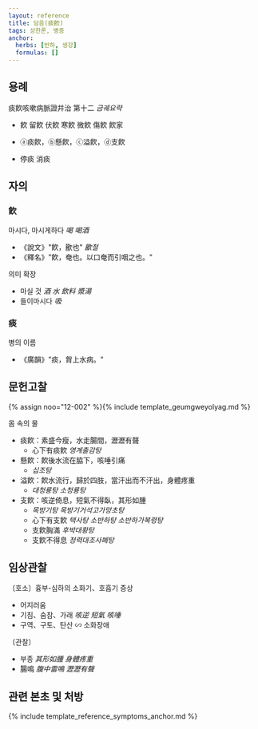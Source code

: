 ```yaml
---
layout: reference
title: 담음(痰飮)
tags: 상한론, 병증
anchor:
  herbs: [반하, 생강]
  formulas: []
---
```



## 용례

痰飮咳嗽病脈證幷治 第十二 _금궤요략_

* 飮 留飮 伏飮 寒飮 微飮 傷飮 飮家
* ⓐ痰飮，ⓑ懸飮，ⓒ溢飮，ⓓ支飮

* 停痰 消痰

## 자의

### 飮

마시다, 마시게하다 _喝_ _喝酒_
* 《說文》"飮，歠也" _歠철_
* 《釋名》"飮，奄也。以口奄而引咽之也。"

의미 확장
* 마실 것 _酒_ _水_ _飲料_ _漿湯_
* 들이마시다 _吸_

### 痰

병의 이름
* 《廣韻》"痰，胷上水病。"

## 문헌고찰

{% assign noo="12-002" %}{% include template_geumgweyolyag.md %}

몸 속의 물
* 痰飮：素盛今瘦，水走腸間，瀝瀝有聲
  - 心下有痰飮 _영계출감탕_
* 懸飮：飮後水流在脇下，咳唾引痛
  - _십조탕_
* 溢飮：飮水流行，歸於四肢，當汗出而不汗出，身體疼重
  - _대청룡탕_ _소청룡탕_
* 支飮：咳逆倚息，短氣不得臥，其形如腫
  - _목방기탕_ _목방기거석고가망초탕_
  - 心下有支飮 _택사탕_ _소반하탕_ _소반하가복령탕_
  - 支飮胸滿 _후박대황탕_
  - 支飮不得息 _정력대조사폐탕_

## 임상관찰

〔호소〕흉부-심하의 소화기、호흡기 증상
* 어지러움
* 기침、숨참、가래 _咳逆_ _短氣_ _咳唾_
* 구역、구토、탄산 ∽ 소화장애

〔관찰〕
* 부종 _其形如腫_ _身體疼重_
* 腸鳴 _腹中雷鳴_ _瀝瀝有聲_

## 관련 본초 및 처방


{% include template_reference_symptoms_anchor.md %}

